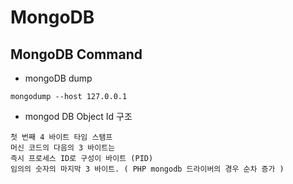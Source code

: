 # MongoDB 

## MongoDB Command

- mongoDB dump

```
mongodump --host 127.0.0.1
```
- mongod DB Object Id 구조
```
첫 번째 4 바이트 타임 스탬프
머신 코드의 다음의 3 바이트는
즉시 프로세스 ID로 구성이 바이트 (PID)
임의의 숫자의 마지막 3 바이트. ( PHP mongodb 드라이버의 경우 순차 증가 )

```
